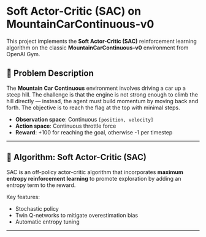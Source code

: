 # Soft Actor-Critic (SAC) on MountainCarContinuous-v0

This project implements the **Soft Actor-Critic (SAC)** reinforcement learning algorithm on the classic **MountainCarContinuous-v0** environment from OpenAI Gym.

## 🚗 Problem Description

The **Mountain Car Continuous** environment involves driving a car up a steep hill. The challenge is that the engine is not strong enough to climb the hill directly — instead, the agent must build momentum by moving back and forth. The objective is to reach the flag at the top with minimal steps.

- **Observation space**: Continuous `[position, velocity]`
- **Action space**: Continuous throttle force
- **Reward**: +100 for reaching the goal, otherwise -1 per timestep

---

## 🤖 Algorithm: Soft Actor-Critic (SAC)

SAC is an off-policy actor-critic algorithm that incorporates **maximum entropy reinforcement learning** to promote exploration by adding an entropy term to the reward.

Key features:
- Stochastic policy
- Twin Q-networks to mitigate overestimation bias
- Automatic entropy tuning

---
